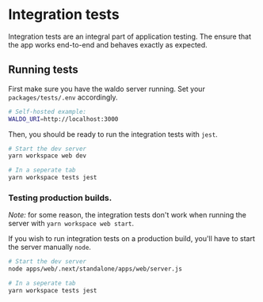# Integration tests

Integration tests are an integral part of application testing. The ensure that the app works end-to-end and behaves exactly as expected.

## Running tests

First make sure you have the waldo server running. Set your `packages/tests/.env` accordingly.

```bash
# Self-hosted example:
WALDO_URI=http://localhost:3000
```

Then, you should be ready to run the integration tests with `jest`.

```bash
# Start the dev server
yarn workspace web dev

# In a seperate tab
yarn workspace tests jest
```

### Testing production builds.

_Note:_ for some reason, the integration tests don't work when running the server with `yarn workspace web start`.

If you wish to run integration tests on a production build, you'll have to start the server manually `node`.

```bash
# Start the dev server
node apps/web/.next/standalone/apps/web/server.js

# In a seperate tab
yarn workspace tests jest

```
